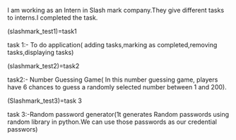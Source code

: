 I am working as an Intern in Slash mark company.They give different tasks to interns.I completed the task.

(slashmark_test1)=task1

task 1:- To do application( adding tasks,marking as completed,removing tasks,displaying tasks)


(slashmark_test2)=task2

task2:- Number Guessing Game( In this number guessing game, players have 6 chances to guess a randomly selected number between 1 and 200).


(Slashmark_test3)=task 3

task 3:-Random password generator(1t generates Random passwords using random library in python.We can use those passwords as our credential passwors)

